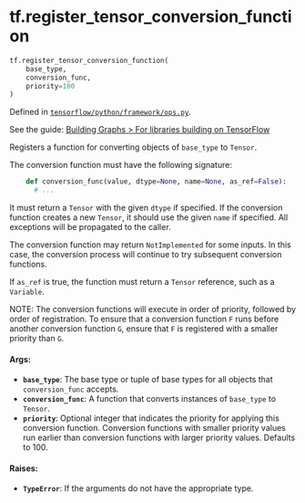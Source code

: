 <div itemscope itemtype="http://developers.google.com/ReferenceObject">
<meta itemprop="name" content="tf.register_tensor_conversion_function" />
</div>

# tf.register_tensor_conversion_function

``` python
tf.register_tensor_conversion_function(
    base_type,
    conversion_func,
    priority=100
)
```



Defined in [`tensorflow/python/framework/ops.py`](https://www.tensorflow.org/code/tensorflow/python/framework/ops.py).

See the guide: [Building Graphs > For libraries building on TensorFlow](../../../api_guides/python/framework.md#For_libraries_building_on_TensorFlow)

Registers a function for converting objects of `base_type` to `Tensor`.

The conversion function must have the following signature:

```python
    def conversion_func(value, dtype=None, name=None, as_ref=False):
      # ...
```

It must return a `Tensor` with the given `dtype` if specified. If the
conversion function creates a new `Tensor`, it should use the given
`name` if specified. All exceptions will be propagated to the caller.

The conversion function may return `NotImplemented` for some
inputs. In this case, the conversion process will continue to try
subsequent conversion functions.

If `as_ref` is true, the function must return a `Tensor` reference,
such as a `Variable`.

NOTE: The conversion functions will execute in order of priority,
followed by order of registration. To ensure that a conversion function
`F` runs before another conversion function `G`, ensure that `F` is
registered with a smaller priority than `G`.

#### Args:

* <b>`base_type`</b>: The base type or tuple of base types for all objects that
    `conversion_func` accepts.
* <b>`conversion_func`</b>: A function that converts instances of `base_type` to
    `Tensor`.
* <b>`priority`</b>: Optional integer that indicates the priority for applying this
    conversion function. Conversion functions with smaller priority values
    run earlier than conversion functions with larger priority values.
    Defaults to 100.


#### Raises:

* <b>`TypeError`</b>: If the arguments do not have the appropriate type.